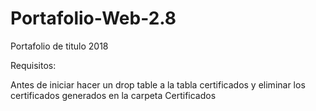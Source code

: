 # Portafolio-Web-2.8
Portafolio de titulo 2018

Requisitos:

Antes de iniciar hacer un drop table a la tabla certificados y eliminar los certificados generados en la carpeta Certificados
